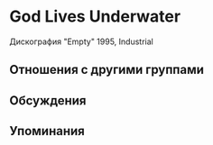 # God Lives Underwater

Дискография
"Empty" 1995, Industrial

## Отношения с другими группами


## Обсуждения


## Упоминания

